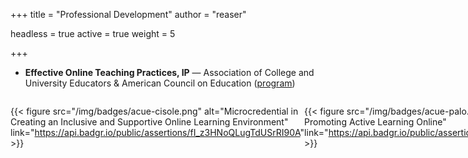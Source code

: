 +++
title = "Professional Development"
author = "reaser"

headless = true
active = true
weight = 5

+++

+ **Effective Online Teaching Practices, IP** — Association of College and University Educators & American Council on Education ([program](https://tlcommons.wvu.edu/programs-services/learning-communities/online-teaching-practices))

<div style="display: inline-flex;">

{{< figure src="/img/badges/acue-cisole.png" alt="Microcredential in Creating an Inclusive and Supportive Online Learning Environment" link="https://api.badgr.io/public/assertions/fI_z3HNoQLugTdUSrRI90A" >}}

{{< figure src="/img/badges/acue-palo.png" alt="Microcredential in Promoting Active Learning Online" link="https://api.badgr.io/public/assertions/2hhkF9VORpKwoazXe7Zdog" >}}

{{< figure src="/img/badges/acue-dlcec.png" alt="Microcredential in Designing Learner-Centered and Equitable Courses" link="https://api.badgr.io/public/assertions/3kvfALRbS8iHJi2O2Ex6SA" >}}

</div>
